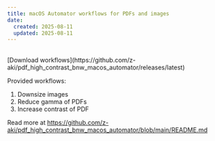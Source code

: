 ```yaml
---
title: macOS Automator workflows for PDFs and images
date:
  created: 2025-08-11
  updated: 2025-08-11
---
```


<br>
[Download workflows](https://github.com/z-aki/pdf_high_contrast_bnw_macos_automator/releases/latest)

Provided workflows:

1. Downsize images
2. Reduce gamma of PDFs
3. Increase contrast of PDF

Read more at <https://github.com/z-aki/pdf_high_contrast_bnw_macos_automator/blob/main/README.md>
